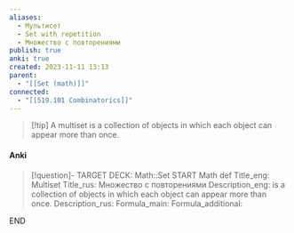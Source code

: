 ```yaml
---
aliases:
  - Мультисет
  - Set with repetition
  - Множество с повторениями
publish: true
anki: true
created: 2023-11-11 13:13
parent:
  - "[[Set (math)]]"
connected:
  - "[[519.101 Combinatorics]]"
---
```


> [!tip] A multiset
is a collection of objects in which each object can appear more than once.


#### Anki
> [!question]-
TARGET DECK: Math::Set
START
Math def
Title_eng: Multiset
Title_rus: Множество с повторениями
Description_eng: is a collection of objects in which each object can appear more than once.
Description_rus: 
Formula_main: 
Formula_additional:
<!--ID: 1705599792918-->
END











